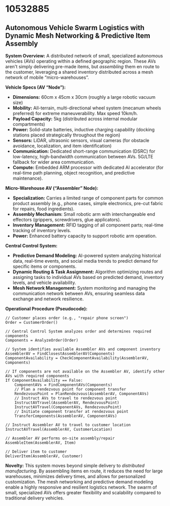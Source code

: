 # 10532885

## Autonomous Vehicle Swarm Logistics with Dynamic Mesh Networking & Predictive Item Assembly

**System Overview:** A distributed network of small, specialized autonomous vehicles (AVs) operating within a defined geographic region. These AVs aren't simply delivering pre-made items, but *assembling* them en route to the customer, leveraging a shared inventory distributed across a mesh network of mobile “micro-warehouses”.

**Vehicle Specs (AV “Node”):**

*   **Dimensions:** 60cm x 45cm x 30cm (roughly a large robotic vacuum size)
*   **Mobility:** All-terrain, multi-directional wheel system (mecanum wheels preferred) for extreme maneuverability. Max speed 10km/h.
*   **Payload Capacity:** 5kg (distributed across internal modular compartments)
*   **Power:** Solid-state batteries, inductive charging capability (docking stations placed strategically throughout the region)
*   **Sensors:** LiDAR, ultrasonic sensors, visual cameras (for obstacle avoidance, localization, and item identification)
*   **Communication:** Dedicated short-range communication (DSRC) for low-latency, high-bandwidth communication between AVs. 5G/LTE fallback for wider area communication.
*   **Compute:** Embedded ARM processor with dedicated AI accelerator (for real-time path planning, object recognition, and predictive maintenance).

**Micro-Warehouse AV (“Assembler” Node):**

*   **Specialization:** Carries a limited range of component parts for common product assembly (e.g., phone cases, simple electronics, pre-cut fabric for repairs, food ingredients).
*   **Assembly Mechanism:** Small robotic arm with interchangeable end effectors (grippers, screwdrivers, glue applicators).
*   **Inventory Management:** RFID tagging of all component parts; real-time tracking of inventory levels.
*   **Power:** Enhanced battery capacity to support robotic arm operation.

**Central Control System:**

*   **Predictive Demand Modeling:** AI-powered system analyzing historical data, real-time events, and social media trends to predict demand for specific items or components.
*   **Dynamic Routing & Task Assignment:** Algorithm optimizing routes and assigning tasks to individual AVs based on predicted demand, inventory levels, and vehicle availability.
*   **Mesh Network Management:** System monitoring and managing the communication network between AVs, ensuring seamless data exchange and network resilience.

**Operational Procedure (Pseudocode):**

```
// Customer places order (e.g., "repair phone screen")
Order = CustomerOrder()

// Central Control System analyzes order and determines required components
Components = AnalyzeOrder(Order)

// System identifies available Assembler AVs and component inventory
AssemblerAV = FindClosestAssemblerAV(Components)
ComponentAvailability = CheckComponentAvailability(AssemblerAV, Components)

// If components are not available on the Assembler AV, identify other AVs with required components
If ComponentAvailability == False:
    ComponentAVs = FindComponentAVs(Components)
    // Plan a rendezvous point for component transfer
    RendezvousPoint = PlanRendezvous(AssemblerAV, ComponentAVs)
    // Instruct AVs to travel to rendezvous point
    InstructAVTravel(AssemblerAV, RendezvousPoint)
    InstructAVTravel(ComponentAVs, RendezvousPoint)
    // Initiate component transfer at rendezvous point
    TransferComponents(AssemblerAV, ComponentAVs)

// Instruct Assembler AV to travel to customer location
InstructAVTravel(AssemblerAV, CustomerLocation)

// Assembler AV performs on-site assembly/repair
AssembleItem(AssemblerAV, Item)

// Deliver item to customer
DeliverItem(AssemblerAV, Customer)
```

**Novelty:** This system moves beyond simple delivery to *distributed manufacturing*. By assembling items en route, it reduces the need for large warehouses, minimizes delivery times, and allows for personalized customization. The mesh networking and predictive demand modeling enable a highly responsive and resilient logistics network. The swarm of small, specialized AVs offers greater flexibility and scalability compared to traditional delivery vehicles.